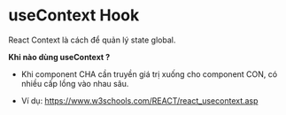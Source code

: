 # useContext Hook

React Context là cách để quản lý state global.

**Khi nào dùng useContext ?**

- Khi component CHA cần truyền giá trị xuống cho component CON, có nhiều cấp lồng vào nhau sâu.

- Ví dụ: <https://www.w3schools.com/REACT/react_usecontext.asp>
